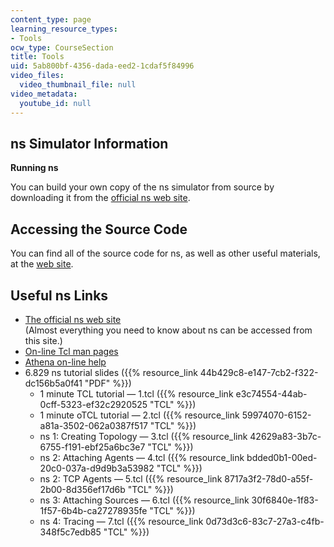 ```yaml
---
content_type: page
learning_resource_types:
- Tools
ocw_type: CourseSection
title: Tools
uid: 5ab800bf-4356-dada-eed2-1cdaf5f84996
video_files:
  video_thumbnail_file: null
video_metadata:
  youtube_id: null
---
```


ns Simulator Information
------------------------

**Running ns**

You can build your own copy of the ns simulator from source by downloading it from the [official ns web site](http://www.isi.edu/nsnam/ns/).

Accessing the Source Code
-------------------------

You can find all of the source code for ns, as well as other useful materials, at the [web site](http://www.isi.edu/nsnam/ns/ns-build.html).

Useful ns Links
---------------

*   [The official ns web site](http://www.isi.edu/nsnam/ns/)   
    (Almost everything you need to know about ns can be accessed from this site.)
*   [On-line Tcl man pages](http://elf.org/etc/tcltk-man-html.html)
*   [Athena on-line help](http://ist.mit.edu/software/athena/helpinfo)
*   6.829 ns tutorial slides ({{% resource_link 44b429c8-e147-7cb2-f322-dc156b5a0f41 "PDF" %}})
    *   1 minute TCL tutorial — 1.tcl ({{% resource_link e3c74554-44ab-0cff-5323-ef32c2920525 "TCL" %}})
    *   1 minute oTCL tutorial — 2.tcl ({{% resource_link 59974070-6152-a81a-3502-062a0387f517 "TCL" %}})
    *   ns 1: Creating Topology — 3.tcl ({{% resource_link 42629a83-3b7c-6755-f191-ebf25a6bc3e7 "TCL" %}})
    *   ns 2: Attaching Agents — 4.tcl ({{% resource_link bdded0b1-00ed-20c0-037a-d9d9b3a53982 "TCL" %}})
    *   ns 2: TCP Agents — 5.tcl ({{% resource_link 8717a3f2-78d0-a55f-2b00-8d356ef17d6b "TCL" %}})
    *   ns 3: Attaching Sources — 6.tcl ({{% resource_link 30f6840e-1f83-1f57-6b4b-ca27278935fe "TCL" %}})
    *   ns 4: Tracing — 7.tcl ({{% resource_link 0d73d3c6-83c7-27a3-c4fb-348f5c7edb85 "TCL" %}})